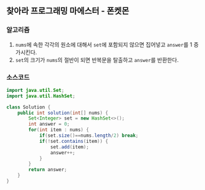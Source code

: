## 찾아라 프로그래밍 마에스터 - 폰켓몬

### 알고리즘
1. `nums`에 속한 각각의 원소에 대해서 `set`에 포함되지 않으면 집어넣고 `answer`를 1 증가시킨다.
2. `set`의 크기가 `nums`의 절반이 되면 반복문을 탈출하고 `answer`를 반환한다.

### 소스코드
```java
import java.util.Set;
import java.util.HashSet;

class Solution {
    public int solution(int[] nums) {
        Set<Integer> set = new HashSet<>();
        int answer = 0;
        for(int item : nums) {
            if(set.size()==nums.length/2) break;
            if(!set.contains(item)) {
                set.add(item);
                answer++;
            }
        }
        return answer;
    }
}
```